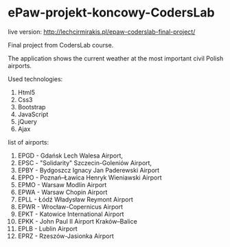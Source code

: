 # ePaw-projekt-koncowy-CodersLab

live version: http://lechcirmirakis.pl/epaw-coderslab-final-project/

Final project from CodersLab course.

The application shows the current weather at the most important civil Polish airports.

Used technologies:

1. Html5
2. Css3
3. Bootstrap
4. JavaScript
5. jQuery
6. Ajax

list of airports:

1. EPGD - Gdańsk Lech Walesa Airport,
2. EPSC - "Solidarity" Szczecin-Goleniów Airport,
3. EPBY - Bydgoszcz Ignacy Jan Paderewski Airport
4. EPPO - Poznań–Ławica Henryk Wieniawski Airport
5. EPMO - Warsaw Modlin Airport
6. EPWA - Warsaw Chopin Airport
7. EPLL - Łódź Władysław Reymont Airport
8. EPWR - Wrocław-Copernicus Airport
9. EPKT - Katowice International Airport
10. EPKK - John Paul II Airport Kraków–Balice
11. EPLB - Lublin Airport
12. EPRZ - Rzeszów-Jasionka Airport



